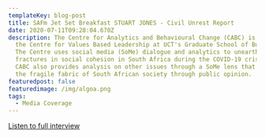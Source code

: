 ```yaml
---
templateKey: blog-post
title: SAFm Jet Set Breakfast STUART JONES - Civil Unrest Report
date: 2020-07-11T09:28:04.670Z
description: The Centre for Analytics and Behavioural Change (CABC) is based at
  the Centre for Values Based Leadership at UCT's Graduate School of Business.
  The Centre uses social media (SoMe) dialogue and analytics to unearth emerging
  fractures in social cohesion in South Africa during the COVID-19 crisis. The
  CABC also provides analysis on other issues through a SoMe lens that threaten
  the fragile fabric of South African society through public opinion.
featuredpost: false
featuredimage: /img/algoa.png
tags:
  - Media Coverage
---
```

[Listen to full interview](https://iono.fm/e/894073)